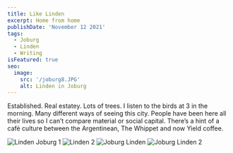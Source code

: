 ```yaml
---
title: Like Linden
excerpt: Home from home
publishDate: 'November 12 2021'
tags:
  - Joburg
  - Linden
  - Writing
isFeatured: true
seo:
  image:
    src: '/joburg8.JPG'
    alt: Linden in Joburg
---
```

Established. Real estatey. Lots of trees. I listen to the birds at 3 in the morning. Many different ways of seeing this city. People have been here all their lives so I can’t compare material or social capital. There’s a hint of a café culture between the Argentinean, The Whippet and now Yield coffee.

![Linden Joburg 1](/joburg19.jpg)
![Linden 2](/joburg12.jpg)
![Joburg Linden](/joburg8.JPG)
![Joburg Linden 2](/joburg22.JPG)